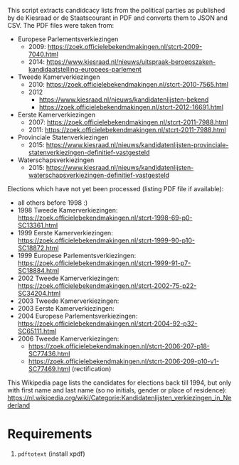 This script extracts candidcacy lists from the political parties as published by de Kiesraad or de Staatscourant in PDF and converts them to JSON and CSV.
The PDF files were taken from:

- Europese Parlementsverkiezingen
  - 2009: https://zoek.officielebekendmakingen.nl/stcrt-2009-7040.html
  - 2014: https://www.kiesraad.nl/nieuws/uitspraak-beroepszaken-kandidaatstelling-europees-parlement
- Tweede Kamerverkiezingen
  - 2010: https://zoek.officielebekendmakingen.nl/stcrt-2010-7565.html
  - 2012
    - https://www.kiesraad.nl/nieuws/kandidatenlijsten-bekend
    - https://zoek.officielebekendmakingen.nl/stcrt-2012-16691.html
- Eerste Kamerverkiezingen
  - 2007: https://zoek.officielebekendmakingen.nl/stcrt-2011-7988.html
  - 2011: https://zoek.officielebekendmakingen.nl/stcrt-2011-7988.html
- Provinciale Statenverkiezingen
  - 2015: https://www.kiesraad.nl/nieuws/kandidatenlijsten-provinciale-statenverkiezingen-definitief-vastgesteld
- Waterschapsverkiezingen
  - 2015: https://www.kiesraad.nl/nieuws/kandidatenlijsten-waterschapsverkiezingen-definitief-vastgesteld

Elections which have not yet been processed (listing PDF file if available):

- all others before 1998 :)
- 1998 Tweede Kamerverkiezingen: https://zoek.officielebekendmakingen.nl/stcrt-1998-69-p0-SC13361.html
- 1999 Eerste Kamerverkiezingen: https://zoek.officielebekendmakingen.nl/stcrt-1999-90-p10-SC18872.html
- 1999 Europese Parlementsverkiezingen: https://zoek.officielebekendmakingen.nl/stcrt-1999-91-p7-SC18884.html
- 2002 Tweede Kamerverkiezingen: https://zoek.officielebekendmakingen.nl/stcrt-2002-75-p22-SC34204.html
- 2003 Tweede Kamerverkiezingen: 
- 2003 Eerste Kamerverkiezingen: 
- 2004 Europese Parlementsverkiezingen: https://zoek.officielebekendmakingen.nl/stcrt-2004-92-p32-SC65111.html
- 2006 Tweede Kamerverkiezingen:
  - https://zoek.officielebekendmakingen.nl/stcrt-2006-207-p18-SC77436.html
  - https://zoek.officielebekendmakingen.nl/stcrt-2006-209-p10-v1-SC77469.html (rectification)

This Wikipedia page lists the candidates for elections back till 1994, but only with first name and last name (so no initials, gender or place of residence): https://nl.wikipedia.org/wiki/Categorie:Kandidatenlijsten_verkiezingen_in_Nederland

Requirements
============

1. `pdftotext` (install xpdf)

